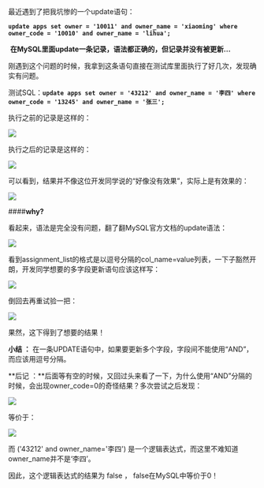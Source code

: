 最近遇到了把我坑惨的一个update语句：

**`update apps set owner = '10011' and owner_name = 'xiaoming' where owner_code = '10010' and owner_name = 'lihua';`**

 **在MySQL里面update一条记录，语法都正确的，但记录并没有被更新...**

刚遇到这个问题的时候，我拿到这条语句直接在测试库里面执行了好几次，发现确实有问题。

测试SQL：**`update apps set owner = '43212' and owner_name = '李四' where owner_code = '13245' and owner_name = '张三';`**

执行之前的记录是这样的：

![](https://upload-images.jianshu.io/upload_images/6943526-969e2b305b71121a?imageMogr2/auto-orient/strip%7CimageView2/2/w/1240)

执行之后的记录是这样的：

![](https://upload-images.jianshu.io/upload_images/6943526-a06553381b4beb84?imageMogr2/auto-orient/strip%7CimageView2/2/w/1240)

可以看到，结果并不像这位开发同学说的“好像没有效果”，实际上是有效果的：

![](https://upload-images.jianshu.io/upload_images/6943526-54b909045acbbe6d?imageMogr2/auto-orient/strip%7CimageView2/2/w/1240)

####**why?**

看起来，语法是完全没有问题，翻了翻MySQL官方文档的update语法：

![](https://upload-images.jianshu.io/upload_images/6943526-4596a9eda9bdc5b9?imageMogr2/auto-orient/strip%7CimageView2/2/w/1240)

看到assignment_list的格式是以逗号分隔的col_name=value列表，一下子豁然开朗，开发同学想要的多字段更新语句应该这样写：

![](https://upload-images.jianshu.io/upload_images/6943526-d5ca1848532a30b8?imageMogr2/auto-orient/strip%7CimageView2/2/w/1240)

倒回去再重试验一把：

![](https://upload-images.jianshu.io/upload_images/6943526-dfbc7bbe14c5a405?imageMogr2/auto-orient/strip%7CimageView2/2/w/1240)

果然，这下得到了想要的结果！

**小结 ：** 在一条UPDATE语句中，如果要更新多个字段，字段间不能使用“AND”，而应该用逗号分隔。

**后记 ：**后面等有空的时候，又回过头来看了一下，为什么使用“AND”分隔的时候，会出现owner_code=0的奇怪结果？多次尝试之后发现：

![](https://upload-images.jianshu.io/upload_images/6943526-deba384da97f20cf?imageMogr2/auto-orient/strip%7CimageView2/2/w/1240)

等价于：

![](https://upload-images.jianshu.io/upload_images/6943526-51096dce711d24cd?imageMogr2/auto-orient/strip%7CimageView2/2/w/1240)

而 ('43212' and owner_name='李四') 是一个逻辑表达式，而这里不难知道owner_name并不是‘李四’。

因此，这个逻辑表达式的结果为 false ， false在MySQL中等价于0！

